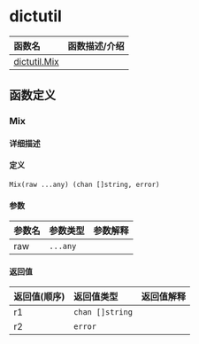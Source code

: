 # dictutil

|函数名|函数描述/介绍|
|:------|:--------|
| [dictutil.Mix](#mix) ||


## 函数定义
### Mix

#### 详细描述


#### 定义

`Mix(raw ...any) (chan []string, error)`

#### 参数
|参数名|参数类型|参数解释|
|:-----------|:---------- |:-----------|
| raw | `...any` |   |

#### 返回值
|返回值(顺序)|返回值类型|返回值解释|
|:-----------|:---------- |:-----------|
| r1 | `chan []string` |   |
| r2 | `error` |   |


